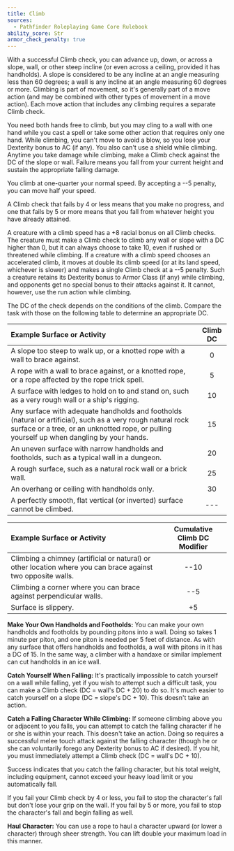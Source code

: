 ```yaml
---
title: Climb
sources:
  - Pathfinder Roleplaying Game Core Rulebook
ability_score: Str
armor_check_penalty: true
---
```


With a successful Climb check, you can advance up, down, or across a slope, wall, or other steep incline (or even across a ceiling, provided it has handholds). A slope is considered to be any incline at an angle measuring less than 60 degrees; a wall is any incline at an angle measuring 60 degrees or more. Climbing is part of movement, so it's generally part of a move action (and may be combined with other types of movement in a move action). Each move action that includes any climbing requires a separate Climb check.

You need both hands free to climb, but you may cling to a wall with one hand while you cast a spell or take some other action that requires only one hand. While climbing, you can't move to avoid a blow, so you lose your Dexterity bonus to AC (if any). You also can't use a shield while climbing. Anytime you take damage while climbing, make a Climb check against the DC of the slope or wall. Failure means you fall from your current height and sustain the appropriate falling damage.

You climb at one-quarter your normal speed. By accepting a --5 penalty, you can move half your speed.

A Climb check that fails by 4 or less means that you make no progress, and one that fails by 5 or more means that you fall from whatever height you have already attained.

A creature with a climb speed has a +8 racial bonus on all Climb checks. The creature must make a Climb check to climb any wall or slope with a DC higher than 0, but it can always choose to take 10, even if rushed or threatened while climbing. If a creature with a climb speed chooses an accelerated climb, it moves at double its climb speed (or at its land speed, whichever is slower) and makes a single Climb check at a --5 penalty. Such a creature retains its Dexterity bonus to Armor Class (if any) while climbing, and opponents get no special bonus to their attacks against it. It cannot, however, use the run action while climbing.

The DC of the check depends on the conditions of the climb. Compare the task with those on the following table to determine an appropriate DC.

| Example Surface or Activity                                                                                                                                                                               | Climb DC |
|:----------------------------------------------------------------------------------------------------------------------------------------------------------------------------------------------------------|:--------:|
| A slope too steep to walk up, or a knotted rope with a wall to brace against.                                                                                                                             |    0     |
| A rope with a wall to brace against, or a knotted rope, or a rope affected by the rope trick spell.                                                                                                       |    5     |
| A surface with ledges to hold on to and stand on, such as a very rough wall or a ship's rigging.                                                                                                          |    10    |
| Any surface with adequate handholds and footholds (natural or artificial), such as a very rough natural rock surface or a tree, or an unknotted rope, or pulling yourself up when dangling by your hands. |    15    |
| An uneven surface with narrow handholds and footholds, such as a typical wall in a dungeon.                                                                                                               |    20    |
| A rough surface, such as a natural rock wall or a brick wall.                                                                                                                                             |    25    |
| An overhang or ceiling with handholds only.                                                                                                                                                               |    30    |
| A perfectly smooth, flat vertical (or inverted) surface cannot be climbed.                                                                                                                                |   ---    |


| Example Surface or Activity                                                                                  | Cumulative Climb DC Modifier |
|:-------------------------------------------------------------------------------------------------------------|:----------------------------:|
| Climbing a chimney (artificial or natural) or other location where you can brace against two opposite walls. |             --10             |
| Climbing a corner where you can brace against perpendicular walls.                                           |             --5              |
| Surface is slippery.                                                                                         |              +5              |


**Make Your Own Handholds and Footholds:** You can make your own handholds and footholds by pounding pitons into a wall. Doing so takes 1 minute per piton, and one piton is needed per 5 feet of distance. As with any surface that offers handholds and footholds, a wall with pitons in it has a DC of 15. In the same way, a climber with a handaxe or similar implement can cut handholds in an ice wall.

**Catch Yourself When Falling:** It's practically impossible to catch yourself on a wall while falling, yet if you wish to attempt such a difficult task, you can make a Climb check (DC = wall's DC + 20) to do so. It's much easier to catch yourself on a slope (DC = slope's DC + 10). This doesn't take an action.

**Catch a Falling Character While Climbing:** If someone climbing above you or adjacent to you falls, you can attempt to catch the falling character if he or she is within your reach. This doesn't take an action. Doing so requires a successful melee touch attack against the falling character (though he or she can voluntarily forego any Dexterity bonus to AC if desired). If you hit, you must immediately attempt a Climb check (DC = wall's DC + 10).

Success indicates that you catch the falling character, but his total weight, including equipment, cannot exceed your heavy load limit or you automatically fall.

If you fail your Climb check by 4 or less, you fail to stop the character's fall but don't lose your grip on the wall. If you fail by 5 or more, you fail to stop the character's fall and begin falling as well.

**Haul Character:** You can use a rope to haul a character upward (or lower a character) through sheer strength. You can lift double your maximum load in this manner.
